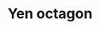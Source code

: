 ---
title: Yen octagon
tags: ["yen", "octagon", "currency", "money", "finance", "economy", "wealth"]
icon: yen-octagon
svg: '<svg xmlns="http://www.w3.org/2000/svg" width="24" height="24" fill="none" viewBox="0 0 24 24" stroke-width="1.5" stroke-linecap="round" stroke-linejoin="round" stroke="currentColor"><path d="M7.805 3.469C8.16 3.115 8.451 3 8.937 3h6.126c.486 0 .778.115 1.132.469l4.336 4.336c.354.354.469.646.469 1.132v6.126c0 .5-.125.788-.469 1.132l-4.336 4.336c-.354.354-.646.469-1.132.469H8.937c-.5 0-.788-.125-1.132-.469L3.47 16.195c-.355-.355-.47-.646-.47-1.132V8.937c0-.5.125-.788.469-1.132zm7.377 9.031H12m0 0H8.818m3.182 0-3.5-5m3.5 5 3.5-5m-3.5 5V15m3.182 0H12m0 0H8.818M12 15v2.5"/></svg>'
---